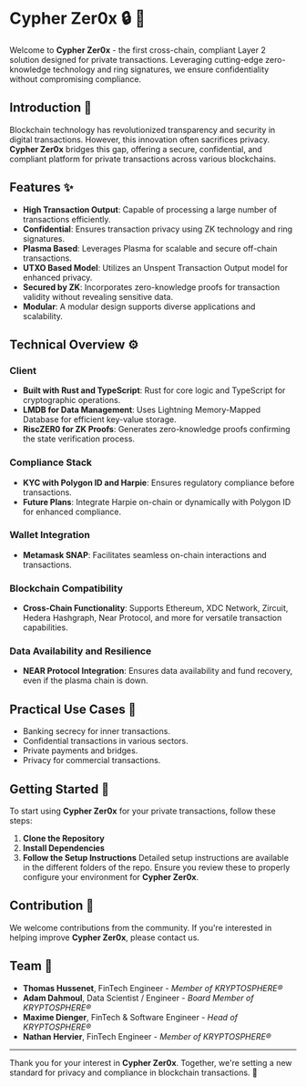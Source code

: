 # Cypher Zer0x :lock: :key:

Welcome to **Cypher Zer0x** - the first cross-chain, compliant Layer 2 solution designed for private transactions. Leveraging cutting-edge zero-knowledge technology and ring signatures, we ensure confidentiality without compromising compliance.

## Introduction :page_facing_up:

Blockchain technology has revolutionized transparency and security in digital transactions. However, this innovation often sacrifices privacy. **Cypher Zer0x** bridges this gap, offering a secure, confidential, and compliant platform for private transactions across various blockchains.

## Features :sparkles:

- **High Transaction Output**: Capable of processing a large number of transactions efficiently.
- **Confidential**: Ensures transaction privacy using ZK technology and ring signatures.
- **Plasma Based**: Leverages Plasma for scalable and secure off-chain transactions.
- **UTXO Based Model**: Utilizes an Unspent Transaction Output model for enhanced privacy.
- **Secured by ZK**: Incorporates zero-knowledge proofs for transaction validity without revealing sensitive data.
- **Modular**: A modular design supports diverse applications and scalability.

## Technical Overview :gear:

### Client
- **Built with Rust and TypeScript**: Rust for core logic and TypeScript for cryptographic operations.
- **LMDB for Data Management**: Uses Lightning Memory-Mapped Database for efficient key-value storage.
- **RiscZER0 for ZK Proofs**: Generates zero-knowledge proofs confirming the state verification process.

### Compliance Stack
- **KYC with Polygon ID and Harpie**: Ensures regulatory compliance before transactions.
- **Future Plans**: Integrate Harpie on-chain or dynamically with Polygon ID for enhanced compliance.

### Wallet Integration
- **Metamask SNAP**: Facilitates seamless on-chain interactions and transactions.

### Blockchain Compatibility
- **Cross-Chain Functionality**: Supports Ethereum, XDC Network, Zircuit, Hedera Hashgraph, Near Protocol, and more for versatile transaction capabilities.

### Data Availability and Resilience
- **NEAR Protocol Integration**: Ensures data availability and fund recovery, even if the plasma chain is down.

## Practical Use Cases :briefcase:

- Banking secrecy for inner transactions.
- Confidential transactions in various sectors.
- Private payments and bridges.
- Privacy for commercial transactions.

## Getting Started :rocket:

To start using **Cypher Zer0x** for your private transactions, follow these steps:

1. **Clone the Repository**
2. **Install Dependencies**
3. **Follow the Setup Instructions**
   Detailed setup instructions are available in the different folders of the repo. Ensure you review these to properly configure your environment for **Cypher Zer0x**.

## Contribution :handshake:

We welcome contributions from the community. If you're interested in helping improve **Cypher Zer0x**, please contact us.

## Team :busts_in_silhouette:

- **Thomas Hussenet**, FinTech Engineer - *Member of KRYPTOSPHERE®*
- **Adam Dahmoul**, Data Scientist / Engineer - *Board Member of KRYPTOSPHERE®*
- **Maxime Dienger**, FinTech & Software Engineer - *Head of KRYPTOSPHERE®*
- **Nathan Hervier**, FinTech Engineer - *Member of KRYPTOSPHERE®*

---

Thank you for your interest in **Cypher Zer0x**. Together, we're setting a new standard for privacy and compliance in blockchain transactions. :rocket:
